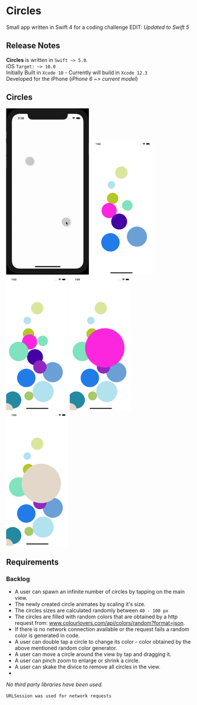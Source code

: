 # Circles
Small app written in Swift 4 for a coding challenge EDIT: *Updated to Swift 5*

## Release Notes
**Circles** is written in `Swift ~> 5.0`.<br>
iOS `Target: ~> 10.0`<br>
Initially Built in `Xcode 10` - Currently will build in `Xcode 12.3`<br> 
Developed for the iPhone (*iPhone 6 ~> current model*)<br>

## Circles
<p align="left">
    <img src="/assets/CirclesDemo.gif" width="225" height="451" title="Circles - Coding Challenge App">
    <img src="/assets/Circles_Image_1.png" width="169" height="365" title="Circles - Coding Challenge App">
    <img src="/assets/Circles_Image_2.png" width="169" height="365" title="Circles - Coding Challenge App">
    <img src="/assets/Circles_Image_3.png" width="169" height="365" title="Circles - Coding Challenge App">
    <img src="/assets/Circles_Image_4.png" width="169" height="365" title="Circles - Coding Challenge App">
</p>

## Requirements 
### Backlog
- A user can spawn an infinite number of circles by tapping on the main view. 
- The newly created circle animates by scaling it's size. 
- The circles sizes are calculated randomly between `40 - 100 px`
- The circles are filled with random colors that are obtained by a http request from: www.colourlovers.com/api/colors/random?format=json.
- If there is no network connection available or the request fails a random color is generated in code. 
- A user can double tap a circle to change its color - color obtained by the above mentioned random color generator.
- A user can move a circle around the view by tap and dragging it.
- A user can pinch zoom to enlarge or shrink a circle.
- A user can skake the divice to remove all circles in the view.
- 
*No third party libraries have been used.*

```
URLSession was used for network requests
```
